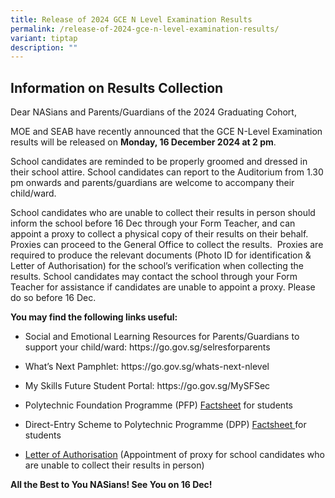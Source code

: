 ```yaml
---
title: Release of 2024 GCE N Level Examination Results
permalink: /release-of-2024-gce-n-level-examination-results/
variant: tiptap
description: ""
---
```

<h2><strong>Information on Results Collection</strong></h2>
<p>Dear NASians and Parents/Guardians of the 2024 Graduating Cohort,</p>
<p>MOE and SEAB have recently announced that the GCE N-Level Examination
results will be released on&nbsp;<strong>Monday, 16 December 2024 at 2 pm</strong>.</p>
<p>School candidates are reminded to be properly groomed and dressed in their
school attire. School candidates can report to the Auditorium from 1.30
pm onwards and parents/guardians are welcome to accompany their child/ward.</p>
<p>School candidates who are unable to collect their results in person should
inform the school before 16 Dec through your Form Teacher, and can appoint
a proxy to collect a physical copy of their results on their behalf. Proxies
can proceed to the General Office to collect the results.&nbsp; Proxies
are required to produce the relevant documents (Photo ID for identification
&amp; Letter of Authorisation) for the school’s verification when collecting
the results. School candidates may contact the school through your Form
Teacher for assistance if candidates are unable to appoint a proxy. Please
do so before 16 Dec.</p>
<p><strong>You may find the following links useful:</strong>
</p>
<ul data-tight="true" class="tight">
<li>
<p>Social and Emotional Learning Resources for Parents/Guardians to support
your child/ward:&nbsp;<a rel="noopener noreferrer nofollow" target="_blank">https://go.gov.sg/selresforparents</a>
</p>
</li>
<li>
<p>What’s Next Pamphlet:&nbsp;<a rel="noopener noreferrer nofollow" target="_blank">https://go.gov.sg/whats-next-nlevel</a>
</p>
</li>
<li>
<p>My Skills Future Student Portal:&nbsp;<a rel="noopener noreferrer nofollow" target="_blank">https://go.gov.sg/MySFSec</a>
</p>
</li>
<li>
<p>Polytechnic Foundation Programme (PFP)&nbsp;<u>Factsheet</u> for students</p>
</li>
<li>
<p>Direct-Entry Scheme to Polytechnic Programme (DPP)&nbsp;<u>Factsheet&nbsp;</u>for
students</p>
</li>
<li>
<p><a href="https://ngeeannsec.moe.edu.sg/qql/slot/u510/2021%20N%20level%20results/Letter%20of%20Authorisation.pdf" rel="noopener noreferrer nofollow" target="_blank">Letter of Authorisation</a>&nbsp;(Appointment
of proxy for school candidates who are unable to collect their results
in person)</p>
</li>
</ul>
<p><strong>All the Best to You NASians! See You on 16 Dec!</strong>
</p>